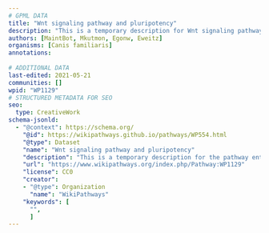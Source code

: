 ```yaml
---
# GPML DATA
title: "Wnt signaling pathway and pluripotency"
description: "This is a temporary description for Wnt signaling pathway and pluripotency"
authors: [MaintBot, Mkutmon, Egonw, Eweitz]
organisms: [Canis familiaris]
annotations:
  
# ADDITIONAL DATA
last-edited: 2021-05-21
communities: []
wpid: "WP1129"
# STRUCTURED METADATA FOR SEO
seo:
  type: CreativeWork
schema-jsonld:
  - "@context": https://schema.org/
    "@id": https://wikipathways.github.io/pathways/WP554.html
    "@type": Dataset
    "name": "Wnt signaling pathway and pluripotency"
    "description": "This is a temporary description for the pathway entitled: Wnt signaling pathway and pluripotency"
    "url": "https://www.wikipathways.org/index.php/Pathway:WP1129"
    "license": CC0
    "creator":
    - "@type": Organization
      "name": "WikiPathways"
    "keywords": [
      "",
      ]
---
```


